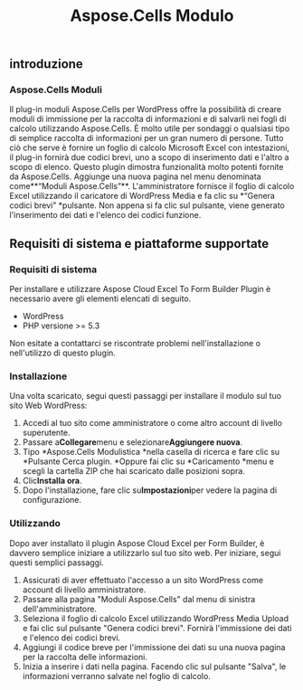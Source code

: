 ﻿---
title: Aspose.Cells Modulo
second_title: Aspose.Cells Cloud Documen
type: docs
url: /it/aspose-cells-forms/
description: Aspose.Cells Cloud supporta Excel per creare, convertire, unire, dividere, proteggere, operazioni di oggetti interni e così via
weight: 10
kwords: Excel, Office Cloud, REST API, Foglio di calcolo, PDF, CSV, Json, Markdwon, Aspose.Cells Moduli
---
## **introduzione**
### **Aspose.Cells Moduli**
Il plug-in moduli Aspose.Cells per WordPress offre la possibilità di creare moduli di immissione per la raccolta di informazioni e di salvarli nei fogli di calcolo utilizzando Aspose.Cells. È molto utile per sondaggi o qualsiasi tipo di semplice raccolta di informazioni per un gran numero di persone. Tutto ciò che serve è fornire un foglio di calcolo Microsoft Excel con intestazioni, il plug-in fornirà due codici brevi, uno a scopo di inserimento dati e l'altro a scopo di elenco. Questo plugin dimostra funzionalità molto potenti fornite da Aspose.Cells. Aggiunge una nuova pagina nel menu denominata come**“Moduli Aspose.Cells”**. L'amministratore fornisce il foglio di calcolo Excel utilizzando il caricatore di WordPress Media e fa clic su \*“Genera codici brevi” \*pulsante. Non appena si fa clic sul pulsante, viene generato l'inserimento dei dati e l'elenco dei codici funzione.
## **Requisiti di sistema e piattaforme supportate**
### **Requisiti di sistema**
Per installare e utilizzare Aspose Cloud Excel To Form Builder Plugin è necessario avere gli elementi elencati di seguito.

- WordPress
- PHP versione >= 5.3

Non esitate a contattarci se riscontrate problemi nell'installazione o nell'utilizzo di questo plugin.
### **Installazione**
Una volta scaricato, segui questi passaggi per installare il modulo sul tuo sito Web WordPress:

1. Accedi al tuo sito come amministratore o come altro account di livello superutente.
1. Passare a**Collegare**menu e selezionare**Aggiungere nuova**.
1. Tipo \*Aspose.Cells Modulistica \*nella casella di ricerca e fare clic su \*Pulsante Cerca plugin. \*Oppure fai clic su \*Caricamento \*menu e scegli la cartella ZIP che hai scaricato dalle posizioni sopra.
1. Clic**Installa ora**.
1. Dopo l'installazione, fare clic su**Impostazioni**per vedere la pagina di configurazione.
### **Utilizzando**
Dopo aver installato il plugin Aspose Cloud Excel per Form Builder, è davvero semplice iniziare a utilizzarlo sul tuo sito web. Per iniziare, segui questi semplici passaggi.

1. Assicurati di aver effettuato l'accesso a un sito WordPress come account di livello amministratore.
1. Passare alla pagina "Moduli Aspose.Cells" dal menu di sinistra dell'amministratore.
1.  Seleziona il foglio di calcolo Excel utilizzando WordPress Media Upload e fai clic sul pulsante "Genera codici brevi". Fornirà l'immissione dei dati e l'elenco dei codici brevi.
1. Aggiungi il codice breve per l'immissione dei dati su una nuova pagina per la raccolta delle informazioni.
1.  Inizia a inserire i dati nella pagina. Facendo clic sul pulsante "Salva", le informazioni verranno salvate nel foglio di calcolo.
